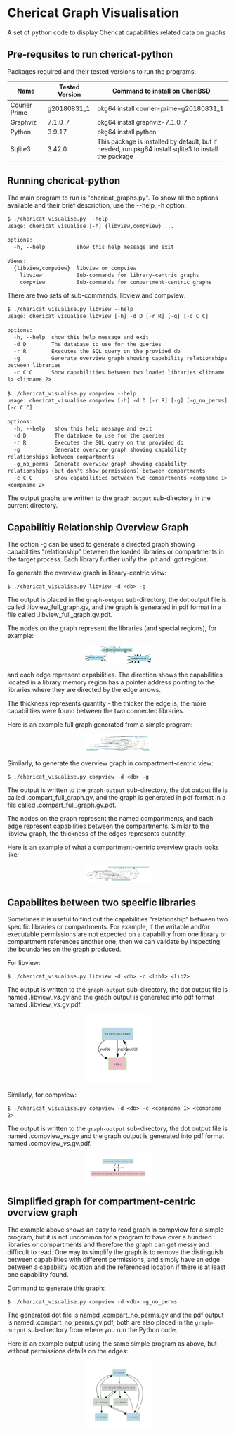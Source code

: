 # Chericat Graph Visualisation
A set of python code to display Chericat capabilities related data on graphs

## Pre-requsites to run chericat-python
Packages required and their tested versions to run the programs:

|Name|Tested Version|Command to install on CheriBSD|
|---|---|---|
|Courier Prime|g20180831_1|pkg64 install courier-prime-g20180831_1|
|Graphviz|7.1.0_7|pkg64 install graphviz-7.1.0_7|
|Python|3.9.17|pkg64 install python|
|Sqlite3|3.42.0|This package is installed by default, but if needed, run pkg64 install sqlite3 to install the package|

## Running chericat-python
The main program to run is "chericat_graphs.py". To show all the options available and their brief description, use the --help, -h option:

```console
$ ./chericat_visualise.py --help
usage: chericat_visualise [-h] {libview,compview} ...

options:
  -h, --help          show this help message and exit

Views:
  {libview,compview}  libview or compview
    libview           Sub-commands for library-centric graphs
    compview          Sub-commands for compartment-centric graphs
```

There are two sets of sub-commands, libview and compview:

```console
$ ./chericat_visualise.py libview --help
usage: chericat_visualise libview [-h] -d D [-r R] [-g] [-c C C]

options:
  -h, --help  show this help message and exit
  -d D        The database to use for the queries
  -r R        Executes the SQL query on the provided db
  -g          Generate overview graph showing capability relationships between libraries
  -c C C      Show capabilities between two loaded libraries <libname 1> <libname 2>

$ ./chericat_visualise.py compview --help
usage: chericat_visualise compview [-h] -d D [-r R] [-g] [-g_no_perms] [-c C C]

options:
  -h, --help   show this help message and exit
  -d D         The database to use for the queries
  -r R         Executes the SQL query on the provided db
  -g           Generate overview graph showing capability relationships between compartments
  -g_no_perms  Generate overview graph showing capability relationships (but don't show permissions) between compartments
  -c C C       Show capabilities between two compartments <compname 1> <compname 2>
```

The output graphs are written to the `graph-output` sub-directory in the current directory.

## Capabilitiy Relationship Overview Graph
The option -g can be used to generate a directed graph showing capabilities "relationship" between the loaded libraries or compartments in the target process. Each library further unify the .plt and .got regions.

To generate the overview graph in library-centric view:

```console
$ ./chericat_visualise.py libview -d <db> -g
```

The output is placed in the `graph-output` sub-directory, the dot output file is called <db>.libview_full_graph.gv, and the graph is generated in pdf format in a file called <db>.libview_full_graph.gv.pdf.

The nodes on the graph represent the libraries (and special regions), for example:

<p align="center">
<img src="directed_libraries_graph.png" alt="libview_full_graph" width="150"/>
</p>

and each edge represent capabilities. The direction shows the capabilities located in a library memory region has a pointer address pointing to the libraries where they are directed by the edge arrows.

The thickness represents quantity - the thicker the edge is, the more capabilities were found between the two connected libraries. 

Here is an example full graph generated from a simple program:

<p align="center">
<img src="pp.db.libview_full_graph.png" alt="libview_full_graph" width="150"/>
</p>

Similarly, to generate the overview graph in compartment-centric view:

```console
$ ./chericat_visualise.py compview -d <db> -g
```

The output is written to the `graph-output` sub-directory, the dot output file is called <db>.compart_full_graph.gv, and the graph is generated in pdf format in a file called <db>.compart_full_graph.gv.pdf.

The nodes on the graph represent the named compartments, and each edge represent capabilities between the compartments. Similar to the libview graph, the thickness of the edges represents quantity.

Here is an example of what a compartment-centric overview graph looks like:

<p align="center">
<img src="pp.db.compart_full_graph.png" alt="compview_full_graph" width="150"/>
</p>

## Capabilites between two specific libraries
Sometimes it is useful to find out the capabilities ”relationship” between two specific libraries or compartments. For example, if the writable and/or executable permissions are not expected on a capability from one library or compartment references another one, then we can validate by inspecting the boundaries on the graph produced.

For libview:

```console
$ ./chericat_visualise.py libview -d <db> -c <lib1> <lib2>
```

The output is written to the `graph-output` sub-directory, the dot output file is named <db>.libview_<lib1>_vs_<lib2>.gv and the graph output is generated into pdf format named <db>.libview_<lib1>_vs_<lib2>.gv.pdf.

<p align="center">
<img src="pp.db.libview_print-pointer_vs_libc.png" alt="libview_cap_two_libs" width="150"/>
</p>

Similarly, for compview:

```console
$ ./chericat_visualise.py compview -d <db> -c <compname 1> <compname 2>
```

The output is written to the `graph-output` sub-directory, the dot output file is named <db>.compview_<comp1>_vs_<comp2>.gv and the graph output is generated into pdf format named <db>.compview_<lib1>_vs_<lib2>.gv.pdf.

<p align="center">
<img src="pp.db.compview_1_vs_2.png" alt="compview_cap_two_comps" width="150"/>
</p>

## Simplified graph for compartment-centric overview graph
The example above shows an easy to read graph in compview for a simple program, but it is not uncommon for a program to have over a hundred libraries or compartments and therefore the graph can get messy and difficult to read. One way to simplify the graph is to remove the distinguish between capabilities with different permissions, and simply have an edge between a capability location and the referenced location if there is at least one capability found.

Command to generate this graph:

```console
$ ./chericat_visualise.py compview -d <db> -g_no_perms
```

The generated dot file is named <db>.compart_no_perms.gv and the pdf output is named <db>.compart_no_perms.gv.pdf, both are also placed in the `graph-output` sub-directory from where you run the Python code.

Here is an example output using the same simple program as above, but without permissions details on the edges:

<p align="center">
<img src="pp.db.compart_no_perms_graph.png" alt="compview_full_graph_no_permis" width="150"/>
</p>

